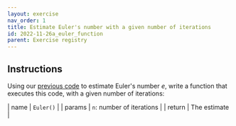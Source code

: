 ```yaml
---
layout: exercise 
nav_order: 1
title: Estimate Euler's number with a given number of iterations
id: 2022-11-26a_euler_function
parent: Exercise registry
---
```


## Instructions

Using our [previous code]({{site.url}}{{site.baseurl}}/2_Advanced_Beginner/06_iteration/while_application.html) to estimate Euler's number *e*, write a function that executes this code, with a given number of iterations:

| name   | `Euler()`                 |
| params | `n`: number of iterations |
| return | The estimate              |
